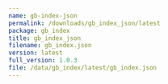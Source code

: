 ```yaml
---
name: gb-index-json
permalink: /downloads/gb_index_json/latest
package: gb_index
title: gb_index_json
filename: gb_index.json
version: latest
full_version: 1.0.3
file: /data/gb_index/latest/gb_index.json
---
```

